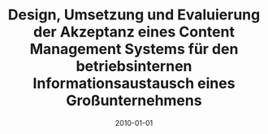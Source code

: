---
abstract: ''
authors:
- Sandra Dannhauser
date: '2010-01-01'
featured: false
publication_types:
- '7'
publishDate: '2010-01-01'
title: Design, Umsetzung und Evaluierung der Akzeptanz eines Content Management Systems
  für den betriebsinternen Informationsaustausch eines Großunternehmens
url_pdf: ''
---
